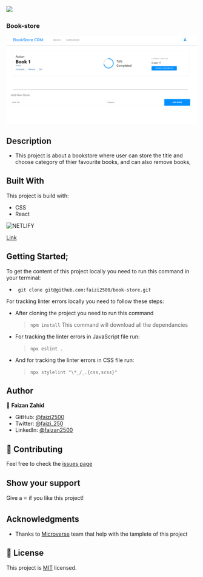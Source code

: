 ![](https://img.shields.io/badge/Microverse-blueviolet)

###  Book-store
![screenshot](./public/Book-Store-CRM.png)

## Description
- This project is about a bookstore where user can store the title and choose category of thier favourite books, and can also remove books, 

## Built With
This project is build with:
- CSS
- React

<img alt="NETLIFY" src="https://img.shields.io/badge/Netlify-00C7B7?style=for-the-badge&logo=netlify&logoColor=white" /> 

[Link](https://book-store-crm.netlify.app/)

## Getting Started;

To get the content of this project locally you need to run this command in your terminal:
- ` git clone git@github.com:faizi2500/book-store.git`

For tracking linter errors locally you need to follow these steps:
- After cloning the project you need to run this command
  > `npm install`
  > This command will download all the dependancies 

- For tracking the linter errors in JavaScript file run:
  > `npx eslint .`
- And for tracking the linter errors in CSS file run:
  > `npx stylelint "\*_/_.{css,scss}"`

## Author

👤 **Faizan Zahid**

- GitHub: [@faizi2500 ](https://github.com/faizi2500)
- Twitter: [@faizi_250 ](https://twitter.com/Faizy_250)
- LinkedIn: [@faizan2500](www.linkedin.com/in/faizan2500)

## :handshake: Contributing
Feel free to check the [issues page](https://github.com/julie-ify/bookstore-react/issues)

## Show your support
Give a :star: if you like this project!

## Acknowledgments
- Thanks to [Microverse](www.microverse.org) team that help with the tamplete of this project

## 📝 License
This project is [MIT](./MIT.md) licensed.